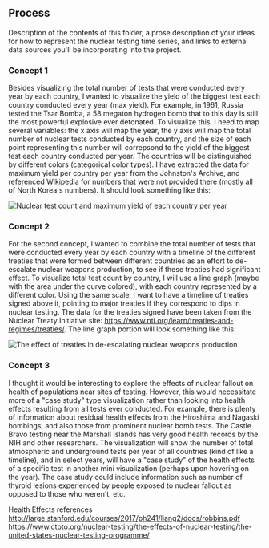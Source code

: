 ## Process

Description of the contents of this folder, a prose description of your ideas for how to represent
the nuclear testing time series, and links to external data sources you'll be incorporating into
the project.

### Concept 1

Besides visualizing the total number of tests that were conducted every year by each country, I wanted to visualize the yield of the biggest test each country conducted every year (max yield). For example, in 1961, Russia tested the Tsar Bomba, a 58 megaton hydrogen bomb that to this day is still the most powerful explosive ever detonated. To visualize this, I need to map several variables: the x axis will map the year, the y axis will map the total number of nuclear tests conducted by each country, and the size of each point representing this number will correpsond to the yield of the biggest test each country conducted per year. The countries will be distinguished by different colors (categorical color types). I have extracted the data for maximum yield per country per year from the Johnston's Archive, and referenced Wikipedia for numbers that were not provided there (mostly all of North Korea's numbers). It should look something like this:

![Nuclear test count and maximum yield of each country per year](mio/data/lib/process/DVIA_project2_concept1.png)


### Concept 2

For the second concept, I wanted to combine the total number of tests that were conducted every year by each country with a timeline of the different treaties that were formed between different countries as an effort to de-escalate nuclear weapons production, to see if these treaties had significant effect. To visualize total test count by country, I will use a line graph (maybe with the area under the curve colored), with each country represented by a different color. Using the same scale, I want to have a timeline of treaties signed above it, pointing to major treaties if they correspond to dips in nuclear testing. The data for the treaties signed have been taken from the Nuclear Treaty Initiative site: https://www.nti.org/learn/treaties-and-regimes/treaties/. The line graph portion will look something like this:

![The effect of treaties in de-escalating nuclear weapons production](mio/data/lib/process/DVIA_project2_concept2.png) 

### Concept 3

I thought it would be interesting to explore the effects of nuclear fallout on health of populations near sites of testing. However, this would necessitate more of a "case study" type visualization rather than looking into health effects resulting from all tests ever conducted. For example, there is plenty of information about residual health effects from the Hiroshima and Nagaski bombings, and also those from prominent nuclear bomb tests. The Castle Bravo testing near the Marshall Islands has very good health records by the NIH and other researchers. The visualization will show the number of total atmospheric and underground tests per year of all countries (kind of like a timeline), and in select years, will have a "case study" of the health effects of a specific test in another mini visualization (perhaps upon hovering on the year). The case study could include information such as number of thyroid lesions experienced by people exposed to nuclear fallout as opposed to those who weren't, etc.

Health Effects references
http://large.stanford.edu/courses/2017/ph241/liang2/docs/robbins.pdf
https://www.ctbto.org/nuclear-testing/the-effects-of-nuclear-testing/the-united-states-nuclear-testing-programme/